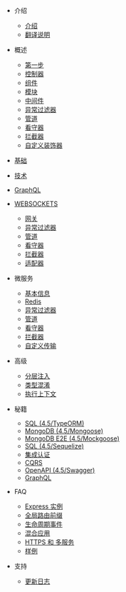 - 介绍
  - [介绍](4.5/introduction)
  - [翻译说明](4.5/about)

- 概述
  - [第一步](4.5/firststeps)
  - [控制器](4.5/controllers)
  - [组件](4.5/components)
  - [模块](4.5/modules)
  - [中间件](4.5/middlewares)
  - [异常过滤器](4.5/exceptionfilters)  
  - [管道](4.5/pipes)
  - [看守器](4.5/guards)
  - [拦截器](4.5/interceptors)
  - [自定义装饰器](4.5/customdecorators)

- [基础](4.5/fundamentals)

- [技术](4.5/techniques)

- [GraphQL](4.5/graphql)

- [WEBSOCKETS](4.5/websockets)
  - [网关](4.5/websockets?id=gateways)
  - [异常过滤器](4.5/websockets?id=exceptionfilters)
  - [管道](4.5/websockets?id=pipes)
  - [看守器](4.5/websockets?id=guards)
  - [拦截器](4.5/websockets?id=interceptors)
  - [适配器](4.5/websockets?id=adapter)

- 微服务
  - [基本信息](4.5/basics)
  - [Redis](4.5/redis)
  - [异常过滤器](4.5/exceptionfilters3)
  - [管道](4.5/pipes3)
  - [看守器](4.5/guards3)
  - [拦截器](4.5/interceptors3)
  - [自定义传输](4.5/customtransport)

- 高级
  - [分层注入](4.5/hierarchicalinjector)
  - [类型混淆](4.5/mixinclass)
  - [执行上下文](4.5/executioncontext)

- 秘籍
  - [SQL (4.5/TypeORM)](4.5/SQLT)
  - [MongoDB (4.5/Mongoose)](4.5/mongodb)
  - [MongoDB E2E (4.5/Mockgoose)](4.5/mongodbe2e)
  - [SQL (4.5/Sequelize)](4.5/sqls)
  - [集成认证](4.5/passportintegration)
  - [CQRS](4.5/cors)
  - [OpenAPI (4.5/Swagger)](4.5/openapi)
  - [GraphQL](4.5/graphql)

- FAQ
  - [Express 实例](4.5/expressinstance)
  - [全局路由前缀](4.5/globalroutePrefix)
  - [生命周期事件](4.5/lifecycleevents)
  - [混合应用](4.5/hybridapplication)
  - [HTTPS 和 多服务](4.5/httpsmultipleservers)
  - [样例](4.5/examples)


- 支持
  - [更新日志](4.5/changelog)